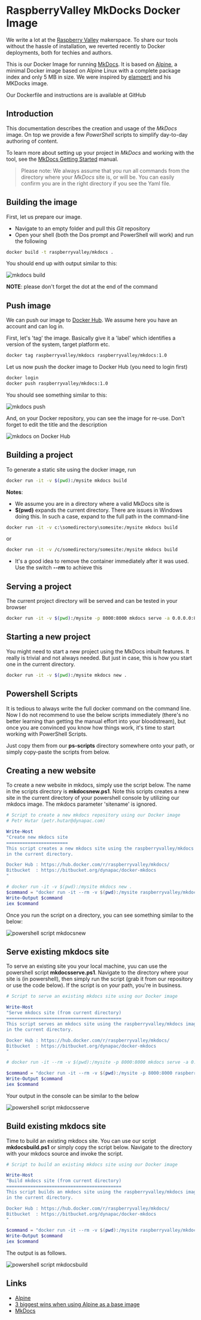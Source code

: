 # RaspberryValley MkDocks Docker Image

We write a lot at the [Raspberry Valley](https://raspberry-valley.azurewebsites.net) makerspace. To share our tools without the hassle of installation, we reverted recently to Docker deployments, both for techies and authors.

This is our Docker Image for running [MkDocs](http://www.mkdocs.org/). It is based on [Alpine](https://hub.docker.com/_/alpine/), a minimal Docker image based on Alpine Linux with a complete package index and only 5 MB in size. We were inspired by [elamperti](https://hub.docker.com/r/elamperti/docker-mkdocs/) and his MKDocks image.

Our Dockerfile and instructions are is available at GitHub

## Introduction

This documentation describes the creation and usage of the *MkDocs* image. On top we provide a few *PowerShell* scripts to simplify day-to-day authoring of content.

To learn more about setting up your project in *MkDocs* and working with the tool, see the [MkDocs Getting Started](http://www.mkdocs.org/#getting-started) manual.

> Please note: We always assume that you run all commands from the directory where your *MkDocs* site is, or will be. You can easily confirm you are in the right directory if you see the Yaml file.

## Building the image

First, let us prepare our image.

* Navigate to an empty folder and pull this *Git* repository
* Open your shell (both the Dos prompt and PowerShell will work) and run the following

```bash
docker build -t raspberryvalley/mkdocs .
```

You should end up with output similar to this:

![mkdocs build](img/mkdocs-build.jpg)

**NOTE**: please don't forget the dot at the end of the command

## Push image

We can push our image to [Docker Hub](https://hub.docker.com). We assume here you have an account and can log in.

First, let's 'tag' the image. Basically give it a 'label' which identifies a version of the system, target platform etc.

```bash
docker tag raspberryvalley/mkdocs raspberryvalley/mkdocs:1.0
```

Let us now push the docker image to Docker Hub (you need to login first)

```bash
docker login
docker push raspberryvalley/mkdocs:1.0
```

You should see something similar to this:

![mkdocs push](img/mkdocs-push.jpg)

And, on your Docker repository, you can see the image for re-use. Don't forget to edit the title and the description 

![mkdocs on Docker Hub](img/mkdocs-dockerhub.jpg)

## Building a project

To generate a static site using the docker image, run

```bash
docker run -it -v $(pwd):/mysite mkdocs build
```

**Notes**:

* We assume you are in a directory where a valid MkDocs site is
* **$(pwd)** expands the current directory. There are issues in Windows doing this. In such a case, expand to the full path in the command-line

```bash
docker run -it -v c:\somedirectory\somesite:/mysite mkdocs build
```

or

```bash
docker run -it -v /c/somedirectory/somesite:/mysite mkdocs build
```

* It's a good idea to remove the container immediately after it was used. Use the switch **--rm** to achieve this

## Serving a project

The current project directory will be served and can be tested in your browser

```bash
docker run -it -v $(pwd):/mysite -p 8000:8000 mkdocs serve -a 0.0.0.0:8000
```

## Starting a new project

You might need to start a new project using the MkDocs inbuilt features. It really is trivial and not always needed. But just in case, this is how you start one in the current directory.

```bash
docker run -it -v $(pwd):/mysite mkdocs new .
```

## Powershell Scripts

It is tedious to always write the full docker command on the command line. Now I do not recommend to use the below scripts immediately (there's no better learning than getting the manual effort into your bloodstream), but once you are convinced you know how things work, it's time to start working with PowerShell Scripts.

Just copy them from our **ps-scripts** directory somewhere onto your path, or simply copy-paste the scripts from below.

## Creating a new website

To create a new website in mkdocs, simply use the script below. The name in the scripts directory is **mkdocsnew.ps1**. Note this scripts creates a new site in the current directory of your powershell console by utilizing our mkdocs image. The mkdocs parameter 'sitename' is ignored.

```powershell
# Script to create a new mkdocs repository using our Docker image
# Petr Hutar (petr.hutar@dynapac.com)

Write-Host 
"Create new mkdocs site
=======================
This script creates a new mkdocs site using the raspberryvalley/mkdocs image
in the current directory.

Docker Hub : https://hub.docker.com/r/raspberryvalley/mkdocs/
Bitbucket  : https://bitbucket.org/dynapac/docker-mkdocs
"

# docker run -it -v $(pwd):/mysite mkdocs new .
$command = "docker run -it --rm -v $(pwd):/mysite raspberryvalley/mkdocs:1.0 new ."
Write-Output $command
iex $command
```

Once you run the script on a directory, you can see something similar to the below:

![powershell script mkdocsnew](img/script-mkdocsnew.jpg)

## Serve existing mkdocs site

To serve an existing site you your local machine, yuu can use the powershell script **mkdocsserve.ps1**. Navigate to the directory where your site is (in powershell), then simply run the script (grab it from our repository or use the code below). If the script is on your path, you're in business.

```powershell
# Script to serve an existing mkdocs site using our Docker image

Write-Host
"Serve mkdocs site (from current directory)
===========================================
This script serves an mkdocs site using the raspberryvalley/mkdocs image
in the current directory.

Docker Hub : https://hub.docker.com/r/raspberryvalley/mkdocs/
Bitbucket  : https://bitbucket.org/dynapac/docker-mkdocs
"

# docker run -it --rm -v $(pwd):/mysite -p 8000:8000 mkdocs serve -a 0.0.0.0:8000

$command = "docker run -it --rm -v $(pwd):/mysite -p 8000:8000 raspberryvalley/mkdocs:1.0 serve -a 0.0.0.0:8000"
Write-Output $command
iex $command
```

Your output in the console can be similar to the below

![powershell script mkdocsserve](img/script-mkdocsserve.jpg)

## Build existing mkdocs site

Time to build an existing mkdocs site. You can use our script **mkdocsbuild.ps1** or simply copy the script below. Navigate to the directory with your mkdocs source and invoke the script.

```powershell
# Script to build an existing mkdocs site using our Docker image

Write-Host
"Build mkdocs site (from current directory)
===========================================
This script builds an mkdocs site using the raspberryvalley/mkdocs image
in the current directory.

Docker Hub : https://hub.docker.com/r/raspberryvalley/mkdocs/
Bitbucket  : https://bitbucket.org/dynapac/docker-mkdocs
"

$command = "docker run -it --rm -v $(pwd):/mysite raspberryvalley/mkdocs:1.0 build"
Write-Output $command
iex $command
```

The output is as follows.

![powershell script mkdocsbuild](img/script-mkdocsbuild.jpg)

## Links

* [Alpine](https://hub.docker.com/_/alpine/)
* [3 biggest wins when using Alpine as a base image](https://diveintodocker.com/blog/the-3-biggest-wins-when-using-alpine-as-a-base-docker-image)
* [MkDocs](http://www.mkdocs.org/)
